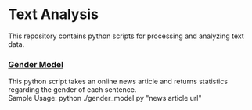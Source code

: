 # Text Analysis
This repository contains python scripts for processing and analyzing text data.

### [Gender Model](https://github.com/Joshua-Robison/text-analysis/blob/main/src/gender_model.py)
This python script takes an online news article and returns statistics regarding the gender of each sentence.<br>
Sample Usage: python ./gender_model.py "news article url"
